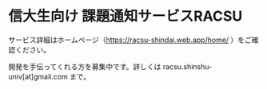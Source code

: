 # 信大生向け 課題通知サービスRACSU
サービス詳細はホームページ（https://racsu-shindai.web.app/home/ ）をご確認ください。

開発を手伝ってくれる方を募集中です。詳しくは racsu.shinshu-univ[at]gmail.com まで。
